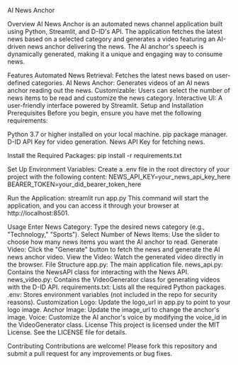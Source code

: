 AI News Anchor


Overview
AI News Anchor is an automated news channel application built using Python, Streamlit, and D-ID's API. The application fetches the latest news based on a selected category and generates a video featuring an AI-driven news anchor delivering the news. The AI anchor's speech is dynamically generated, making it a unique and engaging way to consume news.

Features
Automated News Retrieval: Fetches the latest news based on user-defined categories.
AI News Anchor: Generates videos of an AI news anchor reading out the news.
Customizable: Users can select the number of news items to be read and customize the news category.
Interactive UI: A user-friendly interface powered by Streamlit.
Setup and Installation
Prerequisites
Before you begin, ensure you have met the following requirements:

Python 3.7 or higher installed on your local machine.
pip package manager.
D-ID API Key for video generation.
News API Key for fetching news.

Install the Required Packages:
pip install -r requirements.txt

Set Up Environment Variables:
Create a .env file in the root directory of your project with the following content:
NEWS_API_KEY=your_news_api_key_here
BEARER_TOKEN=your_did_bearer_token_here

Run the Application:
streamlit run app.py
This command will start the application, and you can access it through your browser at http://localhost:8501.

Usage
Enter News Category: Type the desired news category (e.g., "Technology," "Sports").
Select Number of News Items: Use the slider to choose how many news items you want the AI anchor to read.
Generate Video: Click the "Generate" button to fetch the news and generate the AI news anchor video.
View the Video: Watch the generated video directly in the browser.
File Structure
app.py: The main application file.
news_api.py: Contains the NewsAPI class for interacting with the News API.
news_video.py: Contains the VideoGenerator class for generating videos with the D-ID API.
requirements.txt: Lists all the required Python packages.
.env: Stores environment variables (not included in the repo for security reasons).
Customization
Logo: Update the logo_url in app.py to point to your logo image.
Anchor Image: Update the image_url to change the anchor's image.
Voice: Customize the AI anchor's voice by modifying the voice_id in the VideoGenerator class.
License
This project is licensed under the MIT License. See the LICENSE file for details.

Contributing
Contributions are welcome! Please fork this repository and submit a pull request for any improvements or bug fixes.
